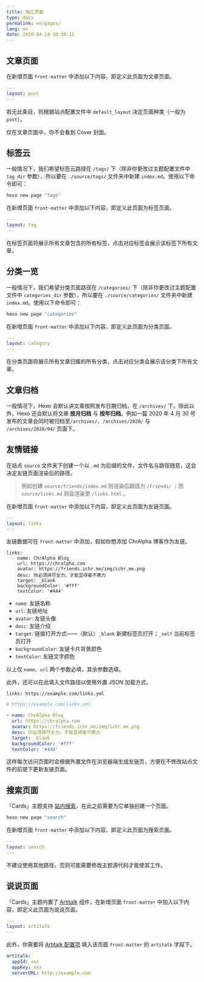 ```yaml
---
title: 独立页面
type: docs
permalink: en/pages/
lang: en
date: 2020-04-24 10:30:12
---
```




## 文章页面

在新增页面 `front-matter` 中添加以下内容，即定义此页面为文章页面。

```yaml
---
layout: post
---
```

若无此条目，则根据站点配置文件中 `default_layout` 决定页面种类（一般为 `post`）。

仅在文章页面中，你不会看到 Cover 封面。

## 标签云

一般情况下，我们希望标签云路径在 `/tags/` 下（除非你更改过主题配置文件中 `tag_dir` 参数），所以要在 `./source/tags/` 文件夹中新建 `index.md`。使用以下命令即可：

```bash
hexo new page "tags"
```

在新增页面 `front-matter` 中添加以下内容，即定义此页面为标签页面。

```yaml
---
layout: tag
---
```

在标签页面将展示所有文章包含的所有标签，点击对应标签会展示该标签下所有文章。

## 分类一览

一般情况下，我们希望分类页面路径在 `/categories/` 下（除非你更改过主题配置文件中 `categories_dir` 参数），所以要在 `./source/categories/` 文件夹中新建 `index.md`。使用以下命令即可：

```bash
hexo new page "categories"
```

在新增页面 `front-matter` 中添加以下内容，即定义此页面为分类页面。

```yaml
---
layout: category
---
```

在分类页面将展示所有文章归属的所有分类，点击对应分类会展示该分类下所有文章。

## 文章归档

一般情况下，Hexo 会默认讲文章按照发布日期归档，在 `/archives/` 下。除此以外，Hexo 还会默认将文章 **按月归档** 与 **按年归档**。例如一篇 2020 年 4 月 30 号发布的文章会同时被归档至`/archives/`、`/archives/2020/` 与 `/archives/2020/04/` 页面下。

## 友情链接

在站点 `source` 文件夹下创建一个以 `.md` 为后缀的文件，文件名与路径随意，这会决定友链页面渲染后的路径。

>   例如创建 `source/friends/index.md` 则渲染后路径为 `/friends/` ；而 `source/links.md` 则会渲染至 `/links.html` 。

在新增页面 `front-matter` 中添加以下内容，即定义此页面为友链页面。

```yaml
---
layout: links
---
```

友链数据可在 `front-matter` 中添加，假如你想添加 ChrAlpha 博客作为友链。

```
links: 
  - name: ChrAlpha Blog
    url: https://chralpha.com
    avatar: https://friends.ichr.me/img/ichr.me.png
    desc: 你必须拼尽全力，才能显得毫不费力
    target: _blank
    backgroundColor: '#fff'
    textColor: '#444'
```

- `name`: 友链名称
- `url`: 友链地址
- `avatar`: 友链头像
- `desc`: 友链介绍
- `target`: 链接打开方式——（默认）`_blank` 新建标签页打开；`_self` 当前标签页打开
- `backgroundColor`: 友链卡片背景颜色
- `textColor`: 友链文字颜色

以上仅 `name`、`url` 两个参数必填，其余参数选填。

此外，还可以在此填入文件路径以使用外置 JSON 加载方式。

```
links: https://example.com/links.yml
```

```yaml
# https://example.com/links.yml

- name: ChrAlpha Blog
  url: https://chralpha.com
  avatar: https://friends.ichr.me/img/ichr.me.png
  desc: 你必须拼尽全力，才能显得毫不费力
  target: _blank
  backgroundColor: '#fff'
  textColor: '#444'
```

这样每次访问页面时会根据外置文件在浏览器端生成友链页，方便在不修改站点文件的前提下更新友链页面。

## 搜索页面

「Cards」主题支持 [站内搜索](/expand/#站内搜索)，在此之前需要为它单独创建一个页面。

```bash
hexo new page "search"
```

在新增页面 `front-matter` 中添加以下内容，即定义此页面为搜索页面。

```yaml
---
layout: search
---
```

不建议使用其他路径，否则可能需要修改主题源代码才能使其工作。

## 说说页面

「Cards」主题内置了 [Artitalk](https://github.com/ArtitalkJS/Artitalk) 组件，在新增页面 `front-matter` 中加入以下内容，即定义此页面为说说页面。

```yaml
---
layout: artitalk
---
```

此外，你需要将 [Artitalk 配置项](https://artitalk.js.org/settings.html) 填入该页面 `front-matter` 的 `artitalk` 字段下。

```yaml
artitalk: 
  appId: xxx
  appKey: xxx
  serverURL: http://example.com
```


